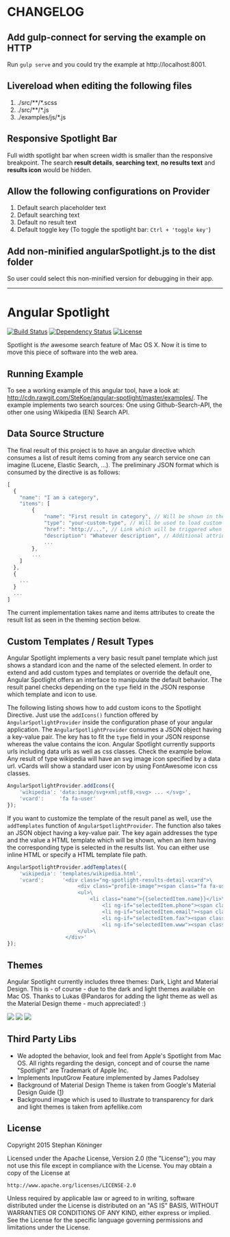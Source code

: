 # CHANGELOG

## Add gulp-connect for serving the example on HTTP

Run `gulp serve` and you could try the example at http://localhost:8001.

## Livereload when editing the following files

1. ./src/**/*.scss
1. ./src/**/*.js
1. ./examples/js/*.js

## Responsive Spotlight Bar

Full width spotlight bar when screen width is smaller than the responsive breakpoint. The search **result details**, **searching text**, **no results text** and **results icon** would be hidden.

## Allow the following configurations on Provider

1. Default search placeholder text
1. Default searching text
1. Default no result text
1. Default toggle key (To toggle the spotlight bar: `Ctrl + 'toggle key'`)

## Add non-minified angularSpotlight.js to the dist folder

So user could select this non-minified version for debugging in their app.

---

# Angular Spotlight 

[![Build Status](https://travis-ci.org/code-arcs/angular-spotlight.svg?branch=master)](https://travis-ci.org/code-arcs/angular-spotlight)
[![Dependency Status](https://david-dm.org/code-arcs/angular-spotlight.svg)](https://david-dm.org/code-arcs/angular-spotlight)
[![License](http://img.shields.io/:license-apache-blue.svg)](http://www.apache.org/licenses/LICENSE-2.0.html)

Spotlight is _the_ awesome search feature of Mac OS X.
Now it is time to move this piece of software into the web area.

## Running Example
To see a working example of this angular tool, have a look at: http://cdn.rawgit.com/SteKoe/angular-spotlight/master/examples/. The example implements two search sources: One using Github-Search-API, the other one using Wikipedia (EN) Search API. 

## Data Source Structure
The final result of this project is to have an angular directive which consumes a list of result items coming from any search service one can imagine (Lucene, Elastic Search, ...).
The preliminary JSON format which is consumed by the directive is as follows:

```js
[
  {
    "name": "I am a category",
    "items": [
        {
            "name": "First result in category", // Will be shown in the results list panel
            "type": "your-custom-type", // Will be used to load custom icons / templates in the result item detail panel
            "href": "http://...", // Link which will be triggered when user double clicks on result item or uses enter key
            "description": "Whatever description", // Additional attriutes which can be accessed in custom result item detail panel
            ...
        },
        ...
    ]
  },
  {
    ...
  }
  ...
]
```

The current implementation takes name and items attributes to create the result list as seen in the theming section below.

## Custom Templates / Result Types
Angular Spotlight implements a very basic result panel template which just shows a standard icon and the name of the selected element.
In order to extend and add custom types and templates or override the default one, Angular Spotlight offers an interface to manipulate the default behavior.
The result panel checks depending on the ```type``` field in the JSON response which template and icon to use.

The following listing shows how to add custom icons to the Spotlight Directive.
Just use the ```addIcons()``` function offered by ```AngularSpotlightProvider``` inside the configuration phase of your angular application.
The ```AngularSpotlightProvider``` consumes a JSON object having a key-value pair. 
The key has to fit the ```type``` field in your JSON response whereas the value contains the icon.
Angular Spotlight currently supports urls including data urls as well as css classes.
Check the example below.
Any result of type wikipedia will have an svg image icon specified by a data url.
vCards will show a standard user icon by using FontAwesome icon css classes.

```javascript
AngularSpotlightProvider.addIcons({
    'wikipedia': 'data:image/svg+xml;utf8,<svg> ... </svg>',
    'vcard':     'fa fa-user'
});
```

If you want to customize the template of the result panel as well, use the ```addTemplates``` function of ```AngularSpotlightProvider```.
The function also takes an JSON object having a key-value pair.
The key again addresses the type and the value a HTML template which will be shown, when an item having the corresponding type is selected in the results list.
You can either use inline HTML or specify a HTML template file path.

```javascript
AngularSpotlightProvider.addTemplates({
    'wikipedia': 'templates/wikipedia.html',
    'vcard':      '<div class="ng-spotlight-results-detail-vcard">\
                       <div class="profile-image"><span class="fa fa-user"></span></div>\
                       <ul>\
                           <li class="name">{{selectedItem.name}}</li>\
                               <li ng-if="selectedItem.phone"><span class="fa fa-phone"></span> {{selectedItem.phone}}</li>\
                               <li ng-if="selectedItem.email"><span class="fa fa-envelope"></span> {{selectedItem.email}}</li>\
                               <li ng-if="selectedItem.fax"><span class="fa fa-print"></span> {{selectedItem.fax}}</li>\
                               <li ng-if="selectedItem.www"><span class="fa fa-globe"></span> <a href="#" ng-href="{{selectedItem.www}}" target="_blank">{{selectedItem.www}}</a></li>\
                       </ul>\
                   </div>'
});
```



## Themes
Angular Spotlight currently includes three themes: Dark, Light and Material Design. 
This is - of course - due to the dark and light themes available on Mac OS.
Thanks to Lukas @Pandaros for adding the light theme as well as the Material Design theme - much appreciated! :)

![](docs/screenshot-light-theme.png)
![](docs/screenshot-dark-theme.png)
![](docs/screenshot-material-theme.png)

## Third Party Libs
 * We adopted the behavior, look and feel from Apple's Spotlight from Mac OS. All rights regarding the design, concept and of course the name "Spotlight" are Trademark of Apple Inc. 
 * Implements InputGrow Feature implemented by James Padolsey
 * Background of Material Design Theme is taken from Google's Material Design Guide ([1](https://plus.google.com/photos/+BrianParkerson/albums/6079410227152958097/6079410228948829362?pid=6079410228948829362&oid=110417708449272621219))
 * Background image which is used to illustrate to transparency for dark and light themes is taken from apfellike.com

## License
Copyright 2015 Stephan Köninger

Licensed under the Apache License, Version 2.0 (the "License");
you may not use this file except in compliance with the License.
You may obtain a copy of the License at

    http://www.apache.org/licenses/LICENSE-2.0

Unless required by applicable law or agreed to in writing, software
distributed under the License is distributed on an "AS IS" BASIS,
WITHOUT WARRANTIES OR CONDITIONS OF ANY KIND, either express or implied.
See the License for the specific language governing permissions and
limitations under the License.
